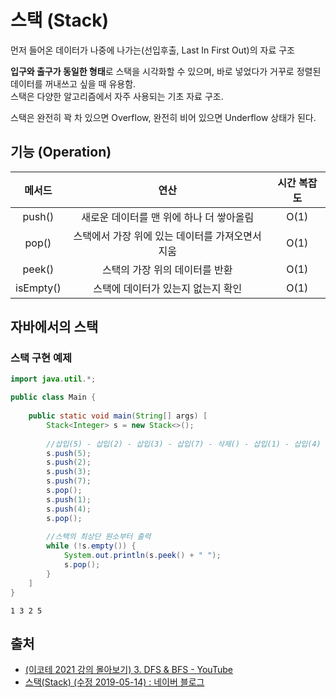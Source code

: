 # 스택 (Stack)

먼저 들어온 데이터가 나중에 나가는(선입후출, Last In First Out)의 자료 구조

**입구와 출구가 동일한 형태**로 스택을 시각화할 수 있으며, 바로 넣었다가 거꾸로 정렬된 데이터를 꺼내쓰고 싶을 때 유용함.  
스택은 다양한 알고리즘에서 자주 사용되는 기초 자료 구조.

스택은 완전히 꽉 차 있으면 Overflow, 완전히 비어 있으면 Underflow 상태가 된다.

## 기능 (Operation)

|  메서드   |                       연산                       | 시간 복잡도 |
| :-------: | :----------------------------------------------: | :---------: |
|  push()   |     새로운 데이터를 맨 위에 하나 더 쌓아올림     |    O(1)     |
|   pop()   | 스택에서 가장 위에 있는 데이터를 가져오면서 지움 |    O(1)     |
|  peek()   |          스택의 가장 위의 데이터를 반환          |    O(1)     |
| isEmpty() |        스택에 데이터가 있는지 없는지 확인        |    O(1)     |

## 자바에서의 스택

### 스택 구현 예제

```java
import java.util.*;

public class Main {
    
    public static void main(String[] args) [
        Stack<Integer> s = new Stack<>();
        
        //삽입(5) - 삽입(2) - 삽입(3) - 삽입(7) - 삭제() - 삽입(1) - 삽입(4) - 삭제()
        s.push(5);
        s.push(2);
        s.push(3);
        s.push(7);
        s.pop();
        s.push(1);
        s.push(4);
        s.pop();
        
        //스택의 최상단 원소부터 출력
        while (!s.empty()) {
            System.out.println(s.peek() + " ");
            s.pop();
        }
    ]
}
```

```
1 3 2 5
```

## 출처

- [(이코테 2021 강의 몰아보기) 3. DFS & BFS - YouTube](https://www.youtube.com/watch?v=7C9RgOcvkvo&list=PLRx0vPvlEmdAghTr5mXQxGpHjWqSz0dgC&index=3)
- [스택(Stack) (수정 2019-05-14) : 네이버 블로그](https://blog.naver.com/kks227/220781557098)

